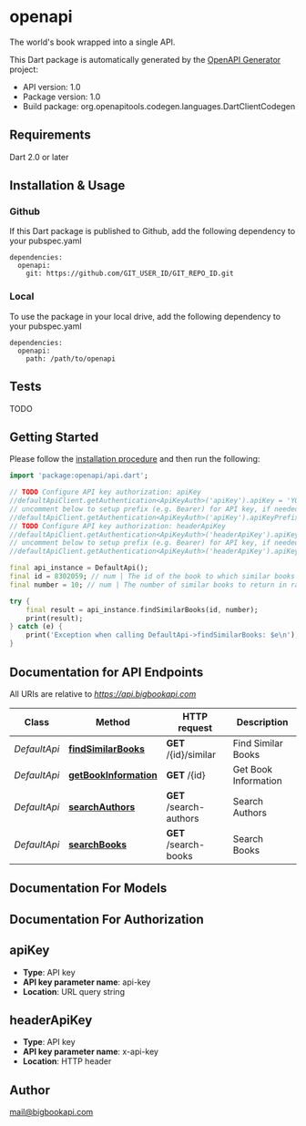 # openapi
The world's book wrapped into a single API.

This Dart package is automatically generated by the [OpenAPI Generator](https://openapi-generator.tech) project:

- API version: 1.0
- Package version: 1.0
- Build package: org.openapitools.codegen.languages.DartClientCodegen

## Requirements

Dart 2.0 or later

## Installation & Usage

### Github
If this Dart package is published to Github, add the following dependency to your pubspec.yaml
```
dependencies:
  openapi:
    git: https://github.com/GIT_USER_ID/GIT_REPO_ID.git
```

### Local
To use the package in your local drive, add the following dependency to your pubspec.yaml
```
dependencies:
  openapi:
    path: /path/to/openapi
```

## Tests

TODO

## Getting Started

Please follow the [installation procedure](#installation--usage) and then run the following:

```dart
import 'package:openapi/api.dart';

// TODO Configure API key authorization: apiKey
//defaultApiClient.getAuthentication<ApiKeyAuth>('apiKey').apiKey = 'YOUR_API_KEY';
// uncomment below to setup prefix (e.g. Bearer) for API key, if needed
//defaultApiClient.getAuthentication<ApiKeyAuth>('apiKey').apiKeyPrefix = 'Bearer';
// TODO Configure API key authorization: headerApiKey
//defaultApiClient.getAuthentication<ApiKeyAuth>('headerApiKey').apiKey = 'YOUR_API_KEY';
// uncomment below to setup prefix (e.g. Bearer) for API key, if needed
//defaultApiClient.getAuthentication<ApiKeyAuth>('headerApiKey').apiKeyPrefix = 'Bearer';

final api_instance = DefaultApi();
final id = 8302059; // num | The id of the book to which similar books should be found.
final number = 10; // num | The number of similar books to return in range [1,100]

try {
    final result = api_instance.findSimilarBooks(id, number);
    print(result);
} catch (e) {
    print('Exception when calling DefaultApi->findSimilarBooks: $e\n');
}

```

## Documentation for API Endpoints

All URIs are relative to *https://api.bigbookapi.com*

Class | Method | HTTP request | Description
------------ | ------------- | ------------- | -------------
*DefaultApi* | [**findSimilarBooks**](doc\/DefaultApi.md#findsimilarbooks) | **GET** /{id}/similar | Find Similar Books
*DefaultApi* | [**getBookInformation**](doc\/DefaultApi.md#getbookinformation) | **GET** /{id} | Get Book Information
*DefaultApi* | [**searchAuthors**](doc\/DefaultApi.md#searchauthors) | **GET** /search-authors | Search Authors
*DefaultApi* | [**searchBooks**](doc\/DefaultApi.md#searchbooks) | **GET** /search-books | Search Books


## Documentation For Models



## Documentation For Authorization


## apiKey

- **Type**: API key
- **API key parameter name**: api-key
- **Location**: URL query string

## headerApiKey

- **Type**: API key
- **API key parameter name**: x-api-key
- **Location**: HTTP header


## Author

mail@bigbookapi.com

